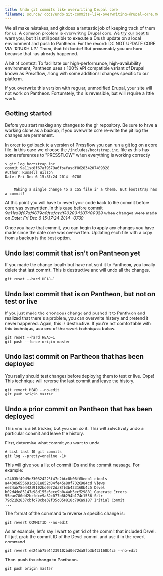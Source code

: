 ```yaml
---
title: Undo git commits like overwriting Drupal core
filename: source/_docs/undo-git-commits-like-overwriting-drupal-core.md
---
```


We all make mistakes, and git does a fantastic job of keeping track of them for us. A common problem is overwriting Drupal core. We [try](/documentation/getting-started/required-reading-essential-pantheon-documentation/-required-reading-essential-pantheon-documentation) [our](/documentation/advanced-topics/git-faq/-git-faq) [best](/documentation/running-drupal/drupal-core-updates/-core-updates) to warn you, but it is still possible to execute a Drush update on a local environment and push to Pantheon. For the record: DO NOT UPDATE CORE VIA 'DRUSH UP.' There, that felt better! But presumably you are here because that has already happened.

A bit of context: To facilitate our high-performance, high-availability environment, Pantheon uses a 100% API compatible variant of Drupal known as Pressflow, along with some additional changes specific to our platform.

If you overwrite this version with regular, unmodified Drupal, your site will not work on Pantheon. Fortunately, this is reversible, but will require a little work.

## Getting started

Before you start making any changes to the git repository. Be sure to have a working clone as a backup, if you overwrite core re-write the git log the changes are permenent.

In order to get back to a version of Pressflow you can run a git log on a core file. In this case we choose the `/includes/bootstrap.inc`. file as this has some references to "PRESSFLOW" when everything is working correctly

    $ git log bootstrap.inc
    commit 9a11sd8f67af9679a6fsafasdf802834207489328
    Author: Russell Wilson
    Date: Fri Dec 6 15:37:24 2014 -0700


        Making a single change to a CSS file in a theme. But bootstrap has a commit?

At this point you will have to revert your code back to the commit before core was overwritten. In this case before commit _9a11sd8f67af9679a6fsafasdf802834207489328_ when changes were made on _Date: Fri Dec 6 15:37:24 2014 -0700_

Once you have that commit, you can begin to apply any changes you have made since the date core was overwritten. Updating each file with a copy from a backup is the best option.

## Undo last commit that isn't on Pantheon yet

If you made the change locally but have not sent it to Pantheon, you locally delete that last commit. This is destructive and will undo all the changes.

    git reset --hard HEAD~1

## Undo last commit that is on Pantheon, but not on test or live

If you just made the erroneous change and pushed it to Pantheon and realized that there's a problem, you can overwrite history and pretend it never happened. Again, this is destructive. If you're not comfortable with this technique, use one of the revert techniques below.

    git reset --hard HEAD~1
    git push --force origin master

## Undo last commit on Pantheon that has been deployed

You really should test changes before deploying them to test or live. Oops! This technique will reverse the last commit and leave the history.

    git revert HEAD --no-edit
    git push origin master

## Undo a prior commit on Pantheon that has been deployed

This one is a bit trickier, but you can do it. This will selectively undo a particular commit and leave the history.

First, determine what commit you want to undo.

    # List last 10 git commits
    git log --pretty=oneline -10

This will give you a list of commit IDs and the commit message. For example:

    c24030f49d9e330324228f47c2b6c8b06f00eeb1 ctools
    a44306655691d281e852d84fe45a80f7026984cd Views
    ee24ab75e44239102bd0e72da8fb3b423168b4c5 Devel
    b02d4de85147a98d155e6ece9b044ab5ec529881 Generate Errors
    55eae780dd2bcfdce9a39c077b8b294b174c1556 Solr
    79d21b2837cbfc78cbe32f35c058818c796a9187 Initial Commit
    ...

The format of the command to reverse a specific change is:

    git revert COMMITID --no-edit

As an example, let's say I want to get rid of the commit that included Devel. I'll just grab the commit ID of the Devel commit and use it in the revert command.

    git revert ee24ab75e44239102bd0e72da8fb3b423168b4c5 --no-edit

Then, push the change to Pantheon.

    git push origin master
